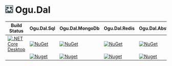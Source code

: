 
# <img src="logo/ogu-logo.png" alt="Header" width="24"/> Ogu.Dal 

| **Build Status** | **Ogu.Dal.Sql** | **Ogu.Dal.MongoDb** | **Ogu.Dal.Redis** | **Ogu.Dal.Abstractions** |
|-----------------|-----------------|---------------------|-------------------|--------------------------|
| [![.NET Core Desktop](https://github.com/ogulcanturan/Ogu.Dal/actions/workflows/dotnet.yml/badge.svg?branch=master)](https://github.com/ogulcanturan/Ogu.Dal/actions/workflows/dotnet.yml) | [![NuGet](https://img.shields.io/nuget/v/Ogu.Dal.Sql.svg?color=1ecf18)](https://nuget.org/packages/Ogu.Dal.Sql) | [![NuGet](https://img.shields.io/nuget/v/Ogu.Dal.MongoDb.svg?color=1ecf18)](https://nuget.org/packages/Ogu.Dal.MongoDb) | [![NuGet](https://img.shields.io/nuget/v/Ogu.Dal.Redis.svg?color=1ecf18)](https://nuget.org/packages/Ogu.Dal.Redis) | [![NuGet](https://img.shields.io/nuget/v/Ogu.Dal.Abstractions.svg?color=1ecf18)](https://nuget.org/packages/Ogu.Dal.Abstractions) |
| | [![Nuget](https://img.shields.io/nuget/dt/Ogu.Dal.Sql.svg?logo=nuget)](https://nuget.org/packages/Ogu.Dal.Sql) | [![Nuget](https://img.shields.io/nuget/dt/Ogu.Dal.MongoDb.svg?logo=nuget)](https://nuget.org/packages/Ogu.Dal.MongoDb) | [![Nuget](https://img.shields.io/nuget/dt/Ogu.Dal.Redis.svg?logo=nuget)](https://nuget.org/packages/Ogu.Dal.Redis) | [![Nuget](https://img.shields.io/nuget/dt/Ogu.Dal.Abstractions.svg?logo=nuget)](https://nuget.org/packages/Ogu.Dal.Abstractions) |
